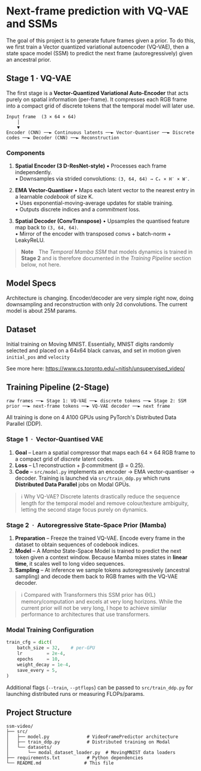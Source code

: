 # Next-frame prediction with VQ-VAE and SSMs

The goal of this project is to generate future frames given a prior. To do this, we first train a Vector quantized variational autoencoder (VQ-VAE), then a state space model (SSM) to predict the next frame (autoregressively) given an ancestral prior. 

## Stage 1 · VQ-VAE

The first stage is a **Vector-Quantized Variational Auto-Encoder** that acts purely on
spatial information (per-frame).  It compresses each RGB frame into a compact grid of
discrete tokens that the temporal model will later use.

```
Input frame  (3 × 64 × 64)
    │
    ▼
Encoder (CNN) ──► Continuous latents ──► Vector-Quantiser ──► Discrete codes ──► Decoder (CNN) ──► Reconstruction
```

### Components

1. **Spatial Encoder (3 D-ResNet-style)**
   • Processes each frame independently.  
   • Downsamples via strided convolutions: `(3, 64, 64) → Cₑ × H′ × W′`.

2. **EMA Vector-Quantiser**
   • Maps each latent vector to the nearest entry in a learnable *codebook* of size K.  
   • Uses exponential-moving-average updates for stable training.  
   • Outputs discrete indices and a *commitment* loss.

3. **Spatial Decoder (ConvTranspose)**
   • Upsamples the quantised feature map back to `(3, 64, 64)`.  
   • Mirror of the encoder with transposed convs + batch-norm + LeakyReLU.

> **Note** The *Temporal Mamba SSM* that models dynamics is trained in **Stage 2** and is
> therefore documented in the *Training Pipeline* section below, not here.

## Model Specs

Architecture is changing. Encoder/decoder are very simple right now, doing downsampling and reconstruction with only 2d convolutions. The current model is about 25M params.

## Dataset

Initial training on Moving MNIST. Essentially, MNIST digits randomly selected and placed on a 64x64 black canvas, and set in motion given `initial_pos` and `velocity`

See more here: https://www.cs.toronto.edu/~nitish/unsupervised_video/

## Training Pipeline (2-Stage)

```
raw frames ──► Stage 1: VQ-VAE ──► discrete tokens ──► Stage 2: SSM prior ──► next-frame tokens ──► VQ-VAE decoder ──► next frame
```

All training is done on 4 A100 GPUs using PyTorch's Distributed Data Parallel (DDP).

### Stage 1 · Vector-Quantised VAE

1. **Goal** – Learn a spatial compressor that maps each 64 × 64 RGB frame to a compact grid of *discrete* latent codes.
2. **Loss** – L1 reconstruction + β·commitment (β = 0.25).
3. **Code** – `src/model.py` implements an encoder → EMA vector-quantiser → decoder.  Training is launched via `src/train_ddp.py` which runs **Distributed Data Parallel** jobs on Modal GPUs.

> ℹ️ Why VQ-VAE?  Discrete latents drastically reduce the sequence length for the temporal model and remove colour/texture ambiguity, letting the second stage focus purely on dynamics.

### Stage 2 · Autoregressive State-Space Prior (Mamba)

1. **Preparation** – Freeze the trained VQ-VAE.  Encode every frame in the dataset to obtain sequences of codebook indices.
2. **Model** – A *Mamba* State-Space Model is trained to predict the next token given a context window.  Because Mamba mixes states in **linear time**, it scales well to long video sequences.
3. **Sampling** – At inference we sample tokens autoregressively (ancestral sampling) and decode them back to RGB frames with the VQ-VAE decoder.

> ℹ️ Compared with Transformers this SSM prior has ϴ(L) memory/computation and excels at very long horizons. While the current prior will not be very long, I hope to achieve similar performance to architectures that use transformers. 

### Modal Training Configuration

```python
train_cfg = dict(
    batch_size = 32,    # per-GPU
    lr         = 2e-4,
    epochs     = 10,
    weight_decay = 1e-4,
    save_every = 5,
)
```

Additional flags (`--train`, `--ptflops`) can be passed to `src/train_ddp.py` for launching distributed runs or measuring FLOPs/params.

## Project Structure

```
ssm-video/
├── src/
│   ├── model.py              # VideoFramePredictor architecture
│   ├── train_ddp.py          # Distributed training on Modal
│   └── datasets/
│       └── modal_dataset_loader.py  # MovingMNIST data loaders
├── requirements.txt          # Python dependencies
└── README.md                # This file
```